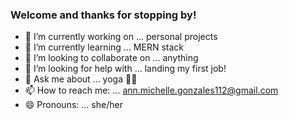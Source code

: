 ### Welcome and thanks for stopping by!

- 🔭 I’m currently working on ... personal projects
- 🌱 I’m currently learning ... MERN stack
- 👯 I’m looking to collaborate on ... anything
- 🤔 I’m looking for help with ... landing my first job!
- 💬 Ask me about ... yoga 🧘‍♀️ 
- 📫 How to reach me: ... ann.michelle.gonzales112@gmail.com
- 😄 Pronouns: ... she/her

